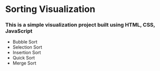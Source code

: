 # Sorting Visualization
### This is a simple visualization project built using HTML, CSS, JavaScript <br/>

- Bubble Sort 
- Selection Sort
- Insertion Sort
- Quick Sort
- Merge Sort